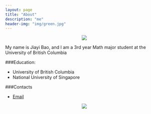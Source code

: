 ```yaml
---
layout: page
title: "About"
description: "me"
header-img: "img/green.jpg"
---
```



<center>
    <p><img src="http://7xlfkx.com1.z0.glb.clouddn.com/white2.jpg" align="center"></p>
</center>

My name is Jiayi Bao, and I am a 3rd year Math major student at the University of British Columbia


###Education:

- University of British Columbia
- National University of Singapore








###Contacts

- [Email](jiayibao@alumni.ubc.ca)



<center>
    <p><img src="http://i173.photobucket.com/albums/w63/cnfeat/2015-08-29-2_zpsqj7po8eo.png" align="center"></p>
</center>
